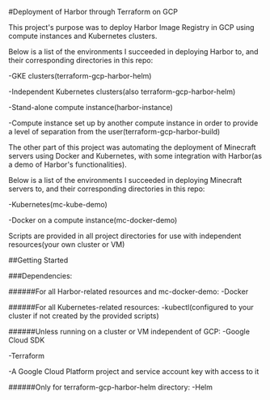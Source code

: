 #Deployment of Harbor through Terraform on GCP

This project's purpose was to deploy Harbor Image Registry in GCP using compute instances and Kubernetes clusters. 

Below is a list of the environments I succeeded in deploying Harbor to, and their corresponding directories in this repo:

-GKE clusters(terraform-gcp-harbor-helm)

-Independent Kubernetes clusters(also terraform-gcp-harbor-helm)

-Stand-alone compute instance(harbor-instance)

-Compute instance set up by another compute instance in order to provide a level of separation from the user(terraform-gcp-harbor-build)


The other part of this project was automating the deployment of Minecraft servers using Docker and Kubernetes, with some integration with Harbor(as a demo of Harbor's functionalities).

Below is a list of the environments I succeeded in deploying Minecraft servers to, and their corresponding directories in this repo:

-Kubernetes(mc-kube-demo)

-Docker on a compute instance(mc-docker-demo)


Scripts are provided in all project directories for use with independent resources(your own cluster or VM)



##Getting Started

###Dependencies:

######For all Harbor-related resources and mc-docker-demo:
-Docker

######For all Kubernetes-related resources:
-kubectl(configured to your cluster if not created by the provided scripts)

######Unless running on a cluster or VM independent of GCP:
-Google Cloud SDK

-Terraform

-A Google Cloud Platform project and service account key with access to it

######Only for terraform-gcp-harbor-helm directory:
-Helm

